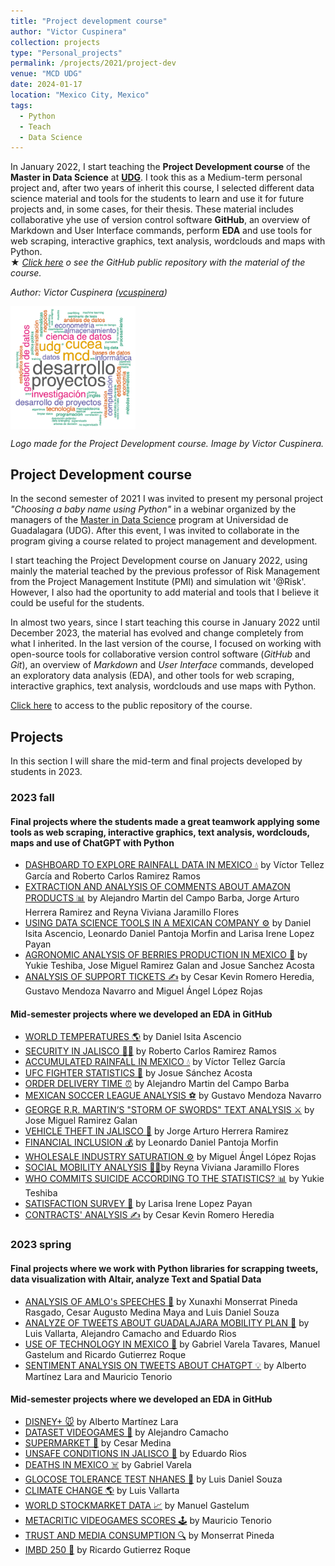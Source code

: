 ```yaml
---
title: "Project development course"
author: "Victor Cuspinera"
collection: projects
type: "Personal_projects"
permalink: /projects/2021/project-dev
venue: "MCD UDG"
date: 2024-01-17
location: "Mexico City, Mexico"
tags:
  - Python
  - Teach
  - Data Science
---
```


In January 2022, I start teaching the __Project Development course__ of the __Master in Data Science__ at __[UDG](https://www.udg.mx/en/inicio)__. I took this as a Medium-term personal project and, after two years of inherit this course, I selected different data science material and tools for the students to learn and use it for future projects and, in some cases, for their thesis. These material includes collaborative yhe use of version control software __GitHub__, an overview of Markdown and User Interface commands, perform __EDA__ and use tools for web scraping, interactive graphics, text analysis, wordclouds and maps with Python.  
$\bigstar$ *[Click here](https://github.com/vcuspinera/UDG_MCD_Project_Dev_I) o see the GitHub public repository with the material of the course.*  

*Author: Victor Cuspinera ([vcuspinera](https://github.com/vcuspinera))*  

<img src="/images/project_dev_logo.png" width="200" align="center">

_Logo made for the Project Development course. Image by Victor Cuspinera._

## Project Development course
In the second semester of 2021 I was invited to present my personal project *"Choosing a baby name using Python"* in a webinar organized by the managers of the [Master in Data Science](https://mcd.cucea.udg.mx) program at Universidad de Guadalagara (UDG). After this event, I was invited to collaborate in the program giving a course related to project management and development.

I start teaching the Project Development course on January 2022, using mainly the material teached by the previous professor of Risk Management from the Project Management Institute (PMI) and simulation wit '@Risk'. However, I also had the oportunity to add material and tools that I believe it could be useful for the students.

In almost two years, since I start teaching this course in January 2022 until December 2023, the material has evolved and change completely from what I inherited. In the last version of the course, I focused on working with open-source tools for collaborative version control software (*GitHub* and *Git*), an overview of *Markdown* and *User Interface* commands, developed an exploratory data analysis (EDA), and other tools for web scraping, interactive graphics, text analysis, wordclouds and use maps with Python. 

[Click here](https://github.com/vcuspinera/UDG_MCD_Project_Dev_I) to access to the public repository of the course.

## Projects
In this section I will share the mid-term and final projects developed by students in 2023.

### 2023 fall

#### Final projects where the students made a great teamwork applying some tools as web scraping, interactive graphics, text analysis, wordclouds, maps and use of ChatGPT with Python

- [DASHBOARD TO EXPLORE RAINFALL DATA IN MEXICO 💧](https://lnkd.in/ddQPFgJ8) by Víctor Tellez García and Roberto Carlos Ramirez Ramos
- [EXTRACTION AND ANALYSIS OF COMMENTS ABOUT AMAZON PRODUCTS 📊](https://lnkd.in/dxtUiJyF) by Alejandro Martin del Campo Barba, Jorge Arturo Herrera Ramirez and Reyna Viviana Jaramillo Flores
- [USING DATA SCIENCE TOOLS IN A MEXICAN COMPANY ⚙️](https://lnkd.in/dEMKYjM5) by Daniel Isita Ascencio, Leonardo Daniel Pantoja Morfin and Larisa Irene Lopez Payan
- [AGRONOMIC ANALYSIS OF BERRIES PRODUCTION IN MEXICO 🍒](https://lnkd.in/dNJ7creD) by Yukie Teshiba, Jose Miguel Ramirez Galan and Josue Sanchez Acosta
- [ANALYSIS OF SUPPORT TICKETS ✍️](https://lnkd.in/d8X9r2wx) by Cesar Kevin Romero Heredia, Gustavo Mendoza Navarro and Miguel Ángel López Rojas

#### Mid-semester projects where we developed an EDA in GitHub

- [WORLD TEMPERATURES 🌎](https://lnkd.in/g8d8KjzR) by Daniel Isita Ascencio
- [SECURITY IN JALISCO 👮‍♀️](https://lnkd.in/gyEbGTBC) by Roberto Carlos Ramirez Ramos
- [ACCUMULATED RAINFALL IN MEXICO 💧](https://lnkd.in/g2BNYBaB) by Víctor Tellez García
- [UFC FIGHTER STATISTICS 👊](https://lnkd.in/gX4M4pXj) by Josue Sánchez Acosta
- [ORDER DELIVERY TIME ⏰](https://lnkd.in/ghq-Zcan) by Alejandro Martin del Campo Barba
- [MEXICAN SOCCER LEAGUE ANALYSIS ⚽️](https://lnkd.in/gEriMWka) by Gustavo Mendoza Navarro
- [GEORGE R.R. MARTIN’S "STORM OF SWORDS" TEXT ANALYSIS ⚔️](https://lnkd.in/geimaKvW) by Jose Miguel Ramirez Galan
- [VEHICLE THEFT IN JALISCO 🚗](https://lnkd.in/gmN8TGSY) by Jorge Arturo Herrera Ramirez
- [FINANCIAL INCLUSION 💰](https://lnkd.in/gZHSjxNQ) by Leonardo Daniel Pantoja Morfin
- [WHOLESALE INDUSTRY SATURATION ⚙️](https://lnkd.in/ghAwSW78) by Miguel Ángel López Rojas
- [SOCIAL MOBILITY ANALYSIS 👩‍🎓](https://lnkd.in/gH8Cnchq)by Reyna Viviana Jaramillo Flores
- [WHO COMMITS SUICIDE ACCORDING TO THE STATISTICS? 📊](https://lnkd.in/gN4MGJtU) by Yukie Teshiba
- [SATISFACTION SURVEY 📕](https://lnkd.in/gSppGUsb) by Larisa Irene Lopez Payan
- [CONTRACTS' ANALYSIS ✍️](https://lnkd.in/gAFQH6b7) by Cesar Kevin Romero Heredia

### 2023 spring

#### Final projects where we work with Python libraries for scrapping tweets, data visualization with Altair, analyze Text and Spatial Data

- [ANALYSIS OF AMLO's SPEECHES 📌](https://lnkd.in/g34tar5k) by Xunaxhi Monserrat Pineda Rasgado, Cesar Augusto Medina Maya and Luis Daniel Souza
- [ANALYZE OF TWEETS ABOUT GUADALAJARA MOBILITY PLAN 🚙](https://lnkd.in/gY6SEj78) by Luis Vallarta, Alejandro Camacho and Eduardo Rios
- [USE OF TECHNOLOGY IN MEXICO 📡](https://lnkd.in/g-xW-p6r) by Gabriel Varela Tavares, Manuel Gastelum and Ricardo Gutierrez Roque
- [SENTIMENT ANALYSIS ON TWEETS ABOUT CHATGPT 💡](https://lnkd.in/gNUKwuMx) by Alberto Martínez Lara and Mauricio Tenorio

#### Mid-semester projects where we developed an EDA in GitHub

- [DISNEY+ 🐭](https://lnkd.in/dTVN6-Nd) by Alberto Martínez Lara
- [DATASET VIDEOGAMES 👾](https://lnkd.in/du4kyUuU) by Alejandro Camacho
- [SUPERMARKET 🥕](https://lnkd.in/dcq-U4G5) by Cesar Medina
- [UNSAFE CONDITIONS IN JALISCO 🔫](https://lnkd.in/dWCHXzpG) by Eduardo Rios
- [DEATHS IN MEXICO ☠️](https://lnkd.in/dvRQ4Zsn) by Gabriel Varela
- [GLOCOSE TOLERANCE TEST NHANES 💊](https://lnkd.in/d-FwXRkx) by Luis Daniel Souza
- [CLIMATE CHANGE 🌎](https://lnkd.in/dxEwW2vS) by Luis Vallarta
- [WORLD STOCKMARKET DATA 📈](https://lnkd.in/dE3bMc8V) by Manuel Gastelum
- [METACRITIC VIDEOGAMES SCORES 🕹️](https://lnkd.in/dncnYA-R) by Mauricio Tenorio
- [TRUST AND MEDIA CONSUMPTION 🔍](https://lnkd.in/dCqpcf8n) by Monserrat Pineda
- [IMBD 250 🎥](https://lnkd.in/dGPSvg_5) by Ricardo Gutierrez Roque
